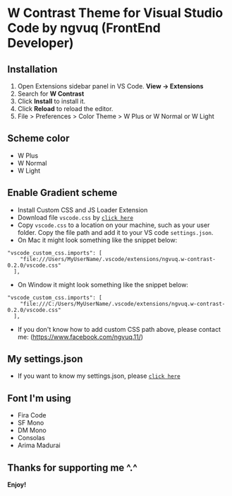 # W Contrast Theme for Visual Studio Code by ngvuq (FrontEnd Developer)

## Installation

1. Open Extensions sidebar panel in VS Code. **View → Extensions**
2. Search for **W Contrast**
3. Click **Install** to install it.
4. Click **Reload** to reload the editor.
5. File > Preferences > Color Theme > W Plus or W Normal or W Light

## Scheme color

-   W Plus
-   W Normal
-   W Light

## Enable Gradient scheme

-   Install Custom CSS and JS Loader Extension
-   Download file `vscode.css` by [`click here`](https://github.com/ngvuq11/ngvuq.W-Contrast/blob/main/vscode.css)
-   Copy `vscode.css` to a location on your machine, such as your user folder. Copy the file path and add it to your VS code `settings.json`.
-   On Mac it might look something like the snippet below:

```
"vscode_custom_css.imports": [
    "file:///Users/MyUserName/.vscode/extensions/ngvuq.w-contrast-0.2.0/vscode.css"
  ],
```

-   On Window it might look something like the snippet below:

```
"vscode_custom_css.imports": [
    "file:///C:/Users/MyUserName/.vscode/extensions/ngvuq.w-contrast-0.2.0/vscode.css"
  ],
```

-   If you don't know how to add custom CSS path above, please contact me: (https://www.facebook.com/ngvuq.11/)

## My settings.json

-   If you want to know my settings.json, please [`click here`](https://github.com/ngvuq11/ngvuq.W-Contrast/blob/main/mysettings.json)

## Font I'm using

-   Fira Code
-   SF Mono
-   DM Mono
-   Consolas
-   Arima Madurai

## Thanks for supporting me ^.^

**Enjoy!**
